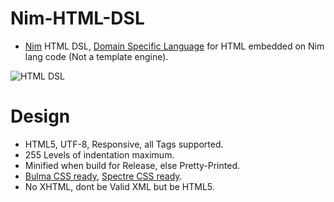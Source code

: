 # Nim-HTML-DSL

- [Nim](https://nim-lang.org) HTML DSL, [Domain Specific Language](https://en.wikipedia.org/wiki/Domain-specific_language) for HTML embedded on Nim lang code (Not a template engine).

![HTML DSL](https://raw.githubusercontent.com/juancarlospaco/nim-html-dsl/master/temp.png "HTML for Cats")


# Design

- HTML5, UTF-8, Responsive, all Tags supported.
- 255 Levels of indentation maximum.
- Minified when build for Release, else Pretty-Printed.
- [Bulma CSS ready](https://bulma.io), [Spectre CSS ready](https://picturepan2.github.io/spectre/getting-started.html).
- No XHTML, dont be Valid XML but be HTML5.
